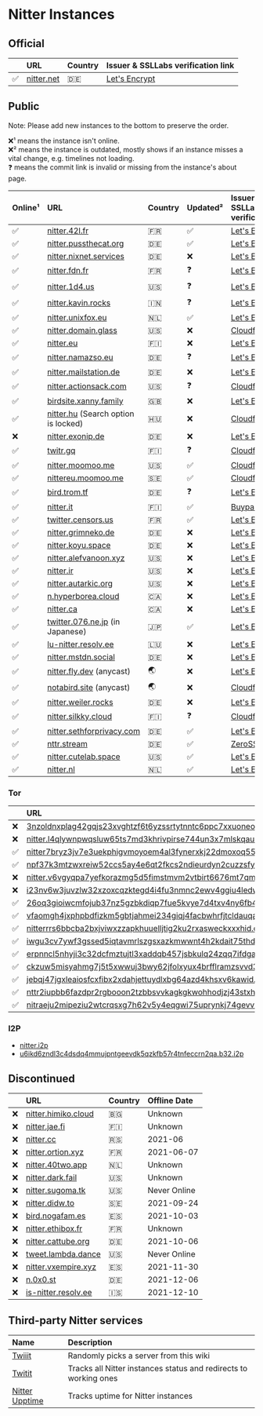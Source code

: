 # Nitter Instances

## Official

|    | URL                              | Country | Issuer & SSLLabs verification&nbsp;link                                    |
| :- | :------------------------------- | :------ | :------------------------------------------------------------------------- |
| ✅ | [nitter.net](https://nitter.net) | 🇩🇪      | [Let's Encrypt](https://www.ssllabs.com/ssltest/analyze.html?d=nitter.net) |

## Public

Note: Please add new instances to the bottom to preserve the order.

<!--
- nitter.snopyta.org admin ask us to "hide it from the top, otherwise it might get as popular as invidious"
-->

❌¹ means the instance isn't online. \
❌² means the instance is outdated, mostly shows if an instance misses a vital change, e.g. timelines not loading. \
❓ means the commit link is invalid or missing from the instance's about page.

|Online¹| URL                                                            | Country | Updated² | Issuer & SSLLabs verification&nbsp;link                                                   |
| :-- | :------------------------------------------------------------- | :------ | :------ | :---------------------------------------------------------------------------------------- |
| ✅  | [nitter.42l.fr](https://nitter.42l.fr/)                        | 🇫🇷      | ✅      | [Let's Encrypt](https://www.ssllabs.com/ssltest/analyze.html?d=nitter.42l.fr)             |
| ✅  | [nitter.pussthecat.org](https://nitter.pussthecat.org)         | 🇩🇪      | ✅      | [Let's Encrypt](https://www.ssllabs.com/ssltest/analyze.html?d=nitter.pussthecat.org)     |
| ✅  | [nitter.nixnet.services](https://nitter.nixnet.services/)      | 🇩🇪      | ❌      | [Let's Encrypt](https://www.ssllabs.com/ssltest/analyze.html?d=nitter.nixnet.services)    |
| ✅  | [nitter.fdn.fr](https://nitter.fdn.fr/)                        | 🇫🇷      | ❓      | [Let's Encrypt](https://www.ssllabs.com/ssltest/analyze.html?d=nitter.fdn.fr)             |
| ✅  | [nitter.1d4.us](https://nitter.1d4.us/)                        | 🇺🇸      | ❓      | [Let's Encrypt](https://www.ssllabs.com/ssltest/analyze.html?d=nitter.1d4.us)             |
| ✅  | [nitter.kavin.rocks](https://nitter.kavin.rocks)               | 🇮🇳      | ❓      | [Let's Encrypt](https://www.ssllabs.com/ssltest/analyze.html?d=nitter.kavin.rocks)        |
| ✅  | [nitter.unixfox.eu](https://nitter.unixfox.eu)                 | 🇳🇱      | ✅      | [Let's Encrypt](https://www.ssllabs.com/ssltest/analyze.html?d=nitter.unixfox.eu)         |
| ✅  | [nitter.domain.glass](https://nitter.domain.glass)             | 🇺🇸      | ❌      | [Cloudflare](https://www.ssllabs.com/ssltest/analyze.html?d=nitter.domain.glass)          |
| ✅  | [nitter.eu](https://nitter.eu)                                 | 🇫🇮      | ❌      | [Let's Encrypt](https://www.ssllabs.com/ssltest/analyze.html?d=nitter.eu)                 |
| ✅  | [nitter.namazso.eu](https://nitter.namazso.eu)                 | 🇩🇪      | ❓      | [Let's Encrypt](https://www.ssllabs.com/ssltest/analyze.html?d=nitter.namazso.eu)         |
| ✅  | [nitter.mailstation.de](https://nitter.mailstation.de)         | 🇩🇪      | ❌      | [Let's Encrypt](https://www.ssllabs.com/ssltest/analyze.html?d=nitter.mailstation.de)     |
| ✅  | [nitter.actionsack.com](https://nitter.actionsack.com)         | 🇺🇸      | ❓      | [Cloudflare](https://www.ssllabs.com/ssltest/analyze.html?d=nitter.actionsack.com)        |
| ✅  | [birdsite.xanny.family](https://birdsite.xanny.family)         | 🇬🇧      | ❌      | [Let's Encrypt](https://www.ssllabs.com/ssltest/analyze.html?d=birdsite.xanny.family)     |
| ✅  | [nitter.hu](https://nitter.hu) (Search option is locked)       | 🇭🇺      | ❌      | [Cloudflare](https://www.ssllabs.com/ssltest/analyze.html?d=nitter.hu)                    |
| ❌  | [nitter.exonip.de](https://nitter.exonip.de/)                  | 🇩🇪      | ❌      | [Let's Encrypt](https://www.ssllabs.com/ssltest/analyze.html?d=nitter.exonip.de)          |
| ✅  | [twitr.gq](https://twitr.gq/)                                  | 🇫🇮      | ❓      | [Cloudflare](https://www.ssllabs.com/ssltest/analyze.html?d=twitr.gq)                     |
| ✅  | [nitter.moomoo.me](https://nitter.moomoo.me)                   | 🇺🇸      | ✅      | [Cloudflare](https://www.ssllabs.com/ssltest/analyze.html?d=nitter.moomoo.me)             |
| ✅  | [nittereu.moomoo.me](https://nittereu.moomoo.me)                   | 🇸🇪      | ✅      | [Cloudflare](https://www.ssllabs.com/ssltest/analyze.html?d=nittereu.moomoo.me)             |
| ✅  | [bird.trom.tf](https://bird.trom.tf/)                          | 🇩🇪      | ❓      | [Let's Encrypt](https://www.ssllabs.com/ssltest/analyze.html?d=bird.trom.tf)              |
| ✅  | [nitter.it](https://nitter.it)                                 | 🇫🇮      | ✅      | [Buypass](https://www.ssllabs.com/ssltest/analyze.html?d=nitter.it)                       |
| ✅  | [twitter.censors.us](https://twitter.censors.us)               | 🇫🇷      | ✅      | [Let's Encrypt](https://www.ssllabs.com/ssltest/analyze.html?d=twitter.censors.us)        |
| ✅  | [nitter.grimneko.de](https://nitter.grimneko.de)               | 🇩🇪      | ❌      | [Let's Encrypt](https://www.ssllabs.com/ssltest/analyze.html?d=nitter.grimneko.de)        |
| ✅  | [nitter.koyu.space](https://nitter.koyu.space/)                | 🇩🇪      | ❌      | [Let's Encrypt](https://www.ssllabs.com/ssltest/analyze.html?d=nitter.koyu.space)         |
| ✅  | [nitter.alefvanoon.xyz](https://nitter.alefvanoon.xyz/)        | 🇺🇸      | ❌      | [Let's Encrypt](https://www.ssllabs.com/ssltest/analyze.html?d=nitter.alefvanoon.xyz)     |
| ✅  | [nitter.ir](https://nitter.ir/)                                | 🇺🇸      | ❌      | [Let's Encrypt](https://www.ssllabs.com/ssltest/analyze.html?d=nitter.ir)                 |
| ✅  | [nitter.autarkic.org](https://nitter.autarkic.org/)            | 🇺🇸      | ❌      | [Let's Encrypt](https://www.ssllabs.com/ssltest/analyze.html?d=nitter.autarkic.org)       |
| ✅  | [n.hyperborea.cloud](https://n.hyperborea.cloud/)              | 🇨🇦      | ❌      | [Let's Encrypt](https://www.ssllabs.com/ssltest/analyze.html?d=n.hyperborea.cloud)        |
| ✅  | [nitter.ca](https://nitter.ca/)                                | 🇨🇦      | ❌      | [Let's Encrypt](https://www.ssllabs.com/ssltest/analyze.html?d=nitter.ca)                 |
| ✅  | [twitter.076.ne.jp](https://twitter.076.ne.jp) (in Japanese)   | 🇯🇵      | ✅      | [Let's Encrypt](https://www.ssllabs.com/ssltest/analyze.html?d=twitter.076.ne.jp)         |
| ✅  | [lu-nitter.resolv.ee](https://lu-nitter.resolv.ee)             | 🇱🇺      | ❌      | [Let's Encrypt](https://www.ssllabs.com/ssltest/analyze.html?d=lu-nitter.resolv.ee)       |
| ✅  | [nitter.mstdn.social](https://nitter.mstdn.social)             | 🇩🇪      | ❌      | [Let's Encrypt](https://www.ssllabs.com/ssltest/analyze.html?d=nitter.mstdn.social)       |
| ✅  | [nitter.fly.dev](https://nitter.fly.dev) (anycast)             | 🌏      | ❌      | [Let's Encrypt](https://www.ssllabs.com/ssltest/analyze.html?d=nitter.fly.dev)            |
| ✅  | [notabird.site](https://notabird.site) (anycast)               | 🌏      | ❌      | [Cloudflare](https://www.ssllabs.com/ssltest/analyze.html?d=notabird.site)                |
| ✅  | [nitter.weiler.rocks](https://nitter.weiler.rocks)             | 🇩🇪      | ❌      | [Let's Encrypt](https://www.ssllabs.com/ssltest/analyze.html?d=nitter.weiler.rocks)       |
| ✅  | [nitter.silkky.cloud](https://nitter.silkky.cloud)             | 🇫🇮      | ❓      | [Cloudflare](https://www.ssllabs.com/ssltest/analyze.html?d=nitter.silkky.cloud)          |
| ✅  | [nitter.sethforprivacy.com](https://nitter.sethforprivacy.com) | 🇩🇪      | ✅      | [Let's Encrypt](https://www.ssllabs.com/ssltest/analyze.html?d=nitter.sethforprivacy.com) |
| ✅  | [nttr.stream](https://nttr.stream)                             | 🇩🇪      | ✅      | [ZeroSSL](https://www.ssllabs.com/ssltest/analyze.html?d=nttr.stream)                     |
| ✅  | [nitter.cutelab.space](https://nitter.cutelab.space)           | 🇺🇸      | ✅      | [Let's Encrypt](https://www.ssllabs.com/ssltest/analyze.html?d=nitter.cutelab.space)      |
| ✅  | [nitter.nl](https://nitter.nl)                                 | 🇳🇱      | ✅      | [Let's Encrypt](https://www.ssllabs.com/ssltest/analyze.html?d=nitter.nl)                 |
### Tor

|     | URL                                                                                                                                                    |
| :-- | :----------------------------------------------------------------------------------------------------------------------------------------------------- |
| ❌  | [3nzoldnxplag42gqjs23xvghtzf6t6yzssrtytnntc6ppc7xxuoneoad.onion](http://3nzoldnxplag42gqjs23xvghtzf6t6yzssrtytnntc6ppc7xxuoneoad.onion/)               |
| ❌  | [nitter.l4qlywnpwqsluw65ts7md3khrivpirse744un3x7mlskqauz5pyuzgqd.onion](http://nitter.l4qlywnpwqsluw65ts7md3khrivpirse744un3x7mlskqauz5pyuzgqd.onion/) |
| ✅  | [nitter7bryz3jv7e3uekphigvmoyoem4al3fynerxkj22dmoxoq553qd.onion](http://nitter7bryz3jv7e3uekphigvmoyoem4al3fynerxkj22dmoxoq553qd.onion/)               |
| ✅  | [npf37k3mtzwxreiw52ccs5ay4e6qt2fkcs2ndieurdyn2cuzzsfyfvid.onion](http://npf37k3mtzwxreiw52ccs5ay4e6qt2fkcs2ndieurdyn2cuzzsfyfvid.onion/)               |
| ❌  | [nitter.v6vgyqpa7yefkorazmg5d5fimstmvm2vtbirt6676mt7qmllrcnwycqd.onion](http://nitter.v6vgyqpa7yefkorazmg5d5fimstmvm2vtbirt6676mt7qmllrcnwycqd.onion/) |
| ❌  | [i23nv6w3juvzlw32xzoxcqzktegd4i4fu3nmnc2ewv4ggiu4ledwklad.onion](http://i23nv6w3juvzlw32xzoxcqzktegd4i4fu3nmnc2ewv4ggiu4ledwklad.onion/)               |
| ✅  | [26oq3gioiwcmfojub37nz5gzbkdiqp7fue5kvye7d4txv4ny6fb4wwid.onion](http://26oq3gioiwcmfojub37nz5gzbkdiqp7fue5kvye7d4txv4ny6fb4wwid.onion/)               |
| ✅  | [vfaomgh4jxphpbdfizkm5gbtjahmei234giqj4facbwhrfjtcldauqad.onion](http://vfaomgh4jxphpbdfizkm5gbtjahmei234giqj4facbwhrfjtcldauqad.onion/)               |
| ✅  | [nitterrrs6bbcba2bxjviwxzzapkhuuelljtig2ku2rxasweckxxxhid.onion](http://nitterrrs6bbcba2bxjviwxzzapkhuuelljtig2ku2rxasweckxxxhid.onion/)               |
| ✅  | [iwgu3cv7ywf3gssed5iqtavmrlszgsxazkmwwnt4h2kdait75thdyrqd.onion](http://iwgu3cv7ywf3gssed5iqtavmrlszgsxazkmwwnt4h2kdait75thdyrqd.onion/)               |
| ✅  | [erpnncl5nhyji3c32dcfmztujtl3xaddqb457jsbkulq24zqq7ifdgad.onion](http://erpnncl5nhyji3c32dcfmztujtl3xaddqb457jsbkulq24zqq7ifdgad.onion/)               |
| ✅  | [ckzuw5misyahmg7j5t5xwwuj3bwy62jfolxyux4brfflramzsvvd3syd.onion](http://ckzuw5misyahmg7j5t5xwwuj3bwy62jfolxyux4brfflramzsvvd3syd.onion/)               |
| ✅  | [jebqj47jgxleaiosfcxfibx2xdahjettuydlxbg64azd4khsxv6kawid.onion](http://jebqj47jgxleaiosfcxfibx2xdahjettuydlxbg64azd4khsxv6kawid.onion/)               |
| ✅  | [nttr2iupbb6fazdpr2rgbooon2tzbbsvvkagkgkwohhodjzj43stxhad.onion](http://nttr2iupbb6fazdpr2rgbooon2tzbbsvvkagkgkwohhodjzj43stxhad.onion/)               |
| ✅  | [nitraeju2mipeziu2wtcrqsxg7h62v5y4eqgwi75uprynkj74gevvuqd.onion](http://nitraeju2mipeziu2wtcrqsxg7h62v5y4eqgwi75uprynkj74gevvuqd.onion/)  
### I2P

-   [nitter.i2p](http://axd6uavsstsrvstva4mzlzh4ct76rc6zdug3nxdgeitrzczhzf4q.b32.i2p/)
-   [u6ikd6zndl3c4dsdq4mmujpntgeevdk5qzkfb57r4tnfeccrn2qa.b32.i2p](http://u6ikd6zndl3c4dsdq4mmujpntgeevdk5qzkfb57r4tnfeccrn2qa.b32.i2p/)

## Discontinued

|    | URL                                                    | Country | Offline Date |
| :- | :----------------------------------------------------- | :------ | :----------- |
| ❌ | [nitter.himiko.cloud](https://nitter.himiko.cloud)     | 🇧🇬      | Unknown      |
| ❌ | [nitter.jae.fi](https://nitter.jae.fi)                 | 🇫🇮      | Unknown      |
| ❌ | [nitter.cc](https://nitter.cc)                         | 🇷🇸      | 2021-06      |
| ❌ | [nitter.ortion.xyz](https://nitter.ortion.xyz)         | 🇫🇷      | 2021-06-07   |
| ❌ | [nitter.40two.app](https://nitter.40two.app)           | 🇳🇱      | Unknown      |
| ❌ | [nitter.dark.fail](https://nitter.dark.fail)           | 🇺🇸      | Unknown      |
| ❌ | [nitter.sugoma.tk](https://nitter.sugoma.tk)           | 🇺🇸      | Never Online |
| ❌ | [nitter.didw.to](https://nitter.didw.to)               | 🇸🇪      | 2021-09-24   |
| ❌ | [bird.nogafam.es](https://bird.nogafam.es)             | 🇪🇸      | 2021-10-03   |
| ❌ | [nitter.ethibox.fr](https://nitter.ethibox.fr)         | 🇫🇷      | Unknown      |
| ❌ | [nitter.cattube.org](https://nitter.cattube.org/)      | 🇩🇪      | 2021-10-06   |
| ❌ | [tweet.lambda.dance](https://tweet.lambda.dance)       | 🇺🇸      | Never Online |
| ❌ | [nitter.vxempire.xyz](https://nitter.vxempire.xyz)     | 🇪🇸      | 2021-11-30   |
| ❌ | [n.0x0.st](https://n.0x0.st/)                          | 🇩🇪      | 2021-12-06   |
| ❌ | [is-nitter.resolv.ee](https://is-nitter.resolv.ee)     | 🇮🇸      | 2021-12-10   |


## Third-party Nitter services

| Name                                                          | Description                                                      |
| :------------------------------------------------------------ | :--------------------------------------------------------------- |
| [Twiiit](https://twiiit.com)                                  | Randomly picks a server from this wiki                           |
| [Twitit](https://twitit.gq)                                   | Tracks all Nitter instances status and redirects to working ones |
| [Nitter Upptime](https://xnaas.github.io/nitter-instances/)   | Tracks uptime for Nitter instances  |
